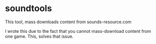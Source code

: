 # soundtools
This tool, mass downloads content from sounds-resource.com

I wrote this due to the fact that you cannot mass-download content from one game.
This, solves that issue.
